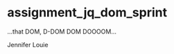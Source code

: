 assignment_jq_dom_sprint
========================

...that DOM, D-DOM DOM DOOOOM...

Jennifer Louie
